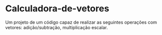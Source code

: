 # Calculadora-de-vetores
Um projeto de um código capaz de realizar as seguintes operações com vetores: adição/subtração, multiplicação escalar.
